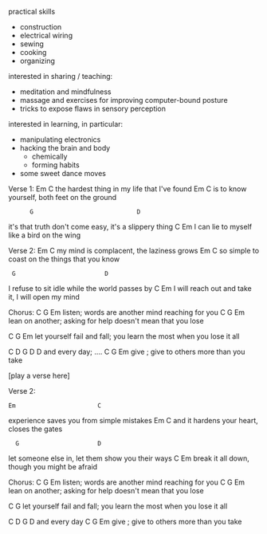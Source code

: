 practical skills
  - construction
  - electrical wiring
  - sewing
  - cooking
  - organizing

interested in sharing / teaching:
  - meditation and mindfulness
  - massage and exercises for improving computer-bound posture
  - tricks to expose flaws in sensory perception 

interested in learning, in particular:
  - manipulating electronics 
  - hacking the brain and body
    * chemically
    * forming habits
  - some sweet dance moves



Verse 1:
Em                      C
the hardest thing in my life that I've found
Em                   C
is to know yourself, both feet on the ground

          G                             D
it's that truth don't come easy, it's a slippery thing
      C                    Em
I can lie to myself like a bird on the wing


Verse 2:
Em                     C
my mind is complacent, the laziness grows
Em                        C
so simple to coast on the things that you know

     G                         D
I refuse to sit idle while the world passes by
       C                             Em
I will reach out and take it, I will open my mind


Chorus:
C                   G                   Em
listen; words are another mind reaching for you
C                G                      Em
lean on another; asking for help doesn't mean that you lose

C                           G                  Em
let yourself fail and fall; you learn the most when you lose it all

C   D     G  D   D
and every day; ....
C              G                    Em
give ; give to others more than you take


[play a verse here]

Verse 2:

    Em                       C
experience saves you from simple mistakes
        Em                         C
and it hardens your heart, closes the gates

      G                      D
let someone else in, let them show you their ways
      C                      Em
break it all down, though you might be afraid


Chorus:
C                   G                   Em
listen; words are another mind reaching for you
C                G                      Em
lean on another; asking for help doesn't mean that you lose

C             G
let yourself fail and fall; you learn the most when you lose it all

C   D     G  D
and every day
C         G                   Em
give ; give to others more than you take

